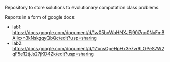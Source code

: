 Repository to store solutions to evolutionary computation class problems.

Reports in a form of google docs:
* lab1: https://docs.google.com/document/d/1w05boWbHNXJEj90i7qc0NxFmBAIlxxn3kNskgqyQbQc/edit?usp=sharing
* lab2: https://docs.google.com/document/d/1ZxnsOpeHpHx3e7vr9LOPeS7W2qF5e12tjJs27jKD4Zk/edit?usp=sharing
